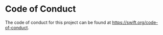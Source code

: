 # Code of Conduct

The code of conduct for this project can be found at https://swift.org/code-of-conduct.

<!-- Copyright (c) 2025 Apple Inc and the Swift Project authors. All Rights Reserved. -->
